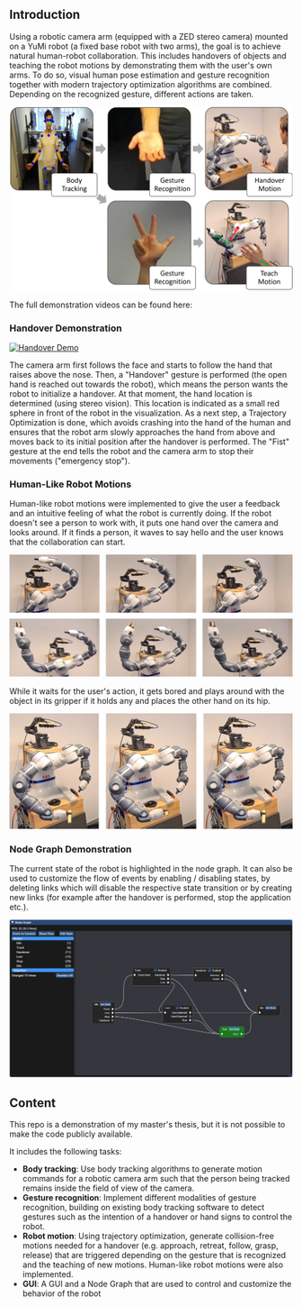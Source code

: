 ## Introduction
Using a robotic camera arm (equipped with a ZED stereo camera) mounted on a YuMi robot (a fixed base robot with two arms), the goal is to achieve natural human-robot collaboration. This includes handovers of objects and teaching the robot motions by demonstrating them with the user's own arms. To do so, visual human pose estimation and gesture recognition together with modern trajectory optimization algorithms are combined. Depending on the recognized gesture, different actions are taken.

<img src="overviewIntroduction.png" />

The full demonstration videos can be found here:


### Handover Demonstration
[![Handover Demo]({https://drive.google.com/file/d/1zbI6nMTDBpbLEQrmlgo5-kln2L_NABVw/view?usp=sharing})]({https://drive.google.com/file/d/1f_R8vNQxLGKPczpm5T8_Konl_s7dW4F7/view?usp=sharing} "Handover Demo")

The camera arm first follows the face and starts to follow the hand that raises above the nose.
Then, a "Handover" gesture is performed (the open hand is reached out towards the robot), which means the person wants the robot to initialize a handover.
At that moment, the hand location is determined (using stereo vision). This location is indicated as a small red sphere in front of the robot in the visualization.
As a next step, a Trajectory Optimization is done, which avoids crashing into the hand of the human and ensures that the robot arm slowly approaches the hand from above and moves back to its initial position after the handover is performed.
The "Fist" gesture at the end tells the robot and the camera arm to stop their movements ("emergency stop").


### Human-Like Robot Motions
Human-like robot motions were implemented to give the user a feedback and an intuitive feeling of what the robot is currently doing.
If the robot doesn't see a person to work with, it puts one hand over the camera and looks around. If it finds a person, it waves to say hello and the user knows that the collaboration can start.

<img src="lookAroundWaveDemo.png" />

While it waits for the user's action, it gets bored and plays around with the object in its gripper if it holds any and places the other hand on its hip.

<img src="playAroundDemo.png" />


### Node Graph Demonstration
The current state of the robot is highlighted in the node graph. It can also be used to customize the flow of events by enabling / disabling states, by deleting links which will disable the respective state transition
or by creating new links (for example after the handover is performed, stop the application etc.).

<img src="imguiDemo.gif" />


## Content

This repo is a demonstration of my master's thesis, but it is not possible to make the code publicly available.

It includes the following tasks:
- **Body tracking**: Use body tracking algorithms to generate motion commands for a robotic camera arm such that the person being tracked remains inside the field of view of the camera. 
- **Gesture recognition**: Implement different modalities of gesture recognition, building on existing body tracking software to detect gestures such as the intention of a handover or hand signs to control the robot.
- **Robot motion**: Using trajectory optimization, generate collision-free motions needed for a handover (e.g. approach, retreat, follow, grasp, release) that are triggered depending on the gesture that is recognized and the teaching of new motions. Human-like robot motions were also implemented.
- **GUI**: A GUI and a Node Graph that are used to control and customize the behavior of the robot

